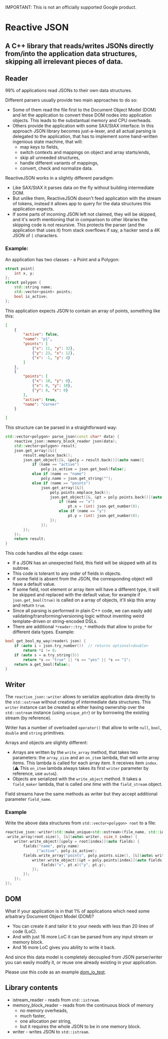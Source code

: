 IMPORTANT: This is not an officially supported Google product.

# Reactive JSON
## A C++ library that reads/writes JSONs directly from/into the application data structures, skipping all irrelevant pieces of data.

## Reader

99% of applications read JSONs to their own data structures.

Different parsers usually provide two main approaches to do so:

* Some of them read the file first to the Document Object Model (DOM) and let the application to convert these DOM nodes into application objects. This leads to the substantual memory and CPU overheads.
* Others provide the application with some SAX/StAX interface. In this approach JSON library becomes just-a-lexer, and all actual parsing is delegated to the application, that has to implement some hand-written ingenious state machine, that will:
  * map keys to fields,
  * switch contexts and mappings on object and array starts/ends,
  * skip all unneeded structures,
  * handle different variants of mappings,
  * convert, check and normalize data.

ReactiveJSON works in a slightly different paradigm:
* Like SAX/StAX it parses data on the fly without building intermediate DOM.
* But unlike them, ReactiveJSON doesn't feed application with the stream of tokens, instead it allows app to query for the data structures this application expects.
* If some parts of incoming JSON left not claimed, they will be skipped, and it's worth mentioning that in comparison to other libraries the skipping code is not resursive. This protects the parser (and the application that uses it) from stack overflows if say, a hacker send a 4K JSON of `[` characters.

### Example:

An application has two classes - a Point and a Polygon:

```C++
struct point{
    int x, y;
};
struct polygon {
    std::string name;
    std::vector<point> points;
    bool is_active;
};
```

This application expects JSON to contain an array of points, something like this:

```JSON
[
    {
        "active": false,
        "name": "p1",
        "points": [
            {"x": 11, "y": 32},
            {"y": 23, "x": 12},
            {"x": -1, "y": 4}
        ]
    },
    {
        "points": [
            {"x": 10, "y": 0},
            {"x": 0, "y": 10},
            {"y": 0, "x": 0}
        ],
        "active": true,
        "name": "Corner"
    }

]
```

This structure can be parsed in a straightforward way:

```C++
std::vector<polygon> parse_json(const char* data) {
    reactive_json::memory_block_reader json(data);
    std::vector<polygon> result;
    json.get_array([&]{
        result.emplace_back();
        json.get_object([&, &poly = result.back()](auto name){
            if (name == "active")
                poly.is_active = json.get_bool(false);
            else if (name == "name")
                poly.name = json.get_string("");
            else if (name == "points")
                json.get_array([&]{
                    poly.points.emplace_back();
                    json.get_object([&, &pt = poly.points.back()](auto name){
                        if (name == "x")
                            pt.x = (int) json.get_number(0);
                        else if (name == "y")
                            pt.y = (int) json.get_number(0);
                    });
                });
        });
    });
    return result;
}
```

This code handles all the edge cases:
* If a JSON has an unexpected field, this field will be skipped with all its subtree.
* This code is tolerant to any order of fields in objects.
* If some field is absent from the JSON, the corresponding object will have a default value.
* If some field, root element or array item will have a different type, it will be skipped and replaced with the default value; for example if `json.get_bool(true)` is called on a array of objects, it'll skip this array and return `true`.
* Since all parsing is performed in plain C++ code, we can easily add validating/transforming/versioning logic without inventing weird template-driven or string-encoded DSLs.
* There are additional `*reader::try_*` methods that allow to probe for different data types. Example:

```C++
bool get_bool_my_way(reader& json) {
    if (auto i = json.try_number())  // returns optional<double>
        return *i != 0;
    if (auto s = a.try_string(5))
        return *s == "true" || *s == "yes" || *s == "1";
    return a.get_bool(false);
}
```

## Writer

The `reactive_json::writer` allows to serialize application data directly to the `std::ostream` without creating of intermediate data structures.
This `writer` instance can be created as either having ownership over the `std::ostream` instance (using `unique_ptr`) or by borrowing the existing stream (by reference).

Writer has a number of overloaded `operator()` that allow to write `null`, `bool`, `double` and `string` primitives.

Arrays and objects are slightly different:
* Arrays are written by the `write_array` method, that takes two parameters: the `array_size` and an `on_item` lambda, that will write array items. This lambda is called for each array item. It receives item `index`. (:warning: This `on_item` lambda always takes its first `writer` parameter by reference, use `auto&`).
* Objects are serialized with the `write_object` method. It takes a `field_maker` lambda, that is called _one time_ with the `field_stream` object.

Field streams have the same methods as writer but they accept additional parameter `field_name`.

### Example

Write the above data structures from `std::vector<polygon> root` to a file:

```C++
reactive_json::writer(std::make_unique<std::ostream>(file_name, std::ios::binary))
.write_array(root.size(), [&](auto& writer, size_t index) {
    writer.write_object([&poly = root[index]](auto fields) {
        fields("name", poly.name)
              ("active", poly.is_active);
        fields.write_array("points", poly.points.size(), [&](auto& writer, size_t index) {
            writer.write_object([&pt = poly.points[index]](auto fields){
                fields("x", pt.x)("y", pt.y);
            });
        });
    });
});
```

## DOM

What if your application is in that 1% of applications which need some arbaitrary Document Object Model (DOM)?

* You can create it and tailor it to your needs with less than 20 lines of code (LoC).
* And with just 16 more LoC it can be parsed from any input stream or memory block.
* And 16 more LoC gives you ability to write it back.

And since this data model is completely decoupled from JSON parser/writer you can easily modify it,
or reuse one already existing in your application.

Please use this code as an example [dom_io_test](https://github.com/karol11/reactive_json/tree/main/tests/dom_io_test.cpp).

## Library contents
* istream_reader - reads from `std::istream`.
* memory_block_reader - reads from the continuous block of memory
  * no memory overheads,
  * much faster,
  * one allocation per string,
  * but it requires the whole JSON to be in one memory block.
* writer - writes JSON to `std::istream`.
